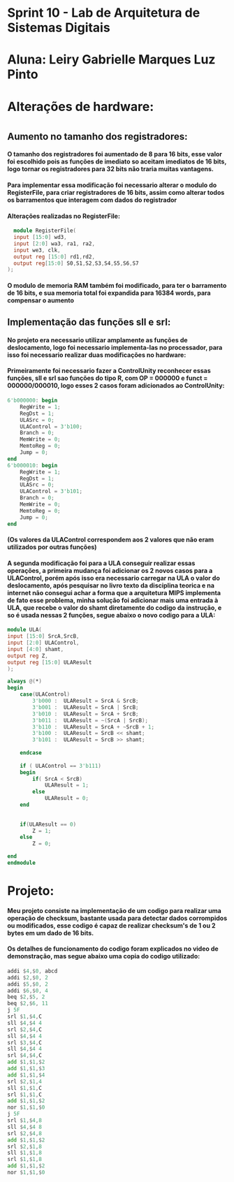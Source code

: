 # Sprint 10  - Lab de Arquitetura de Sistemas Digitais
# Aluna: Leiry Gabrielle Marques Luz Pinto
# 
# Alterações de hardware:
#
## Aumento no tamanho dos registradores:
#### O tamanho dos registradores foi aumentado de 8 para 16 bits, esse valor foi escolhido pois as funções de imediato so aceitam imediatos de 16 bits, logo tornar os registradores para 32 bits não traria muitas vantagens.
#### Para implementar essa modificação foi necessario alterar o modulo do RegisterFile, para criar registradores de 16 bits, assim como alterar todos os barramentos que interagem com dados do registrador
#### Alterações realizadas no RegisterFile:
```v
  module RegisterFile(
  input [15:0] wd3,
  input [2:0] wa3, ra1, ra2,
  input we3, clk,
  output reg [15:0] rd1,rd2,
  output reg[15:0] S0,S1,S2,S3,S4,S5,S6,S7
);
```
#### O modulo de memoria RAM também foi modificado, para ter o barramento de 16 bits, e sua memoria total foi expandida para 16384 words, para compensar o aumento
##
## Implementação das funções sll e srl:
#### No projeto era necessario utilizar amplamente as funções de deslocamento, logo foi necessario implementa-las no processador, para isso foi necessario realizar duas modificações no hardware:
#### Primeiramente foi necessario fazer a ControlUnity reconhecer essas funções, sll e srl sao funções do tipo R, com OP = 000000 e funct = 000000/000010, logo esses 2 casos foram adicionados ao ControlUnity:
```v
6'b000000: begin
	RegWrite = 1;
	RegDst = 1;
	ULASrc = 0;
	ULAControl = 3'b100;
	Branch = 0;
	MemWrite = 0;
	MemtoReg = 0;
	Jump = 0;
end
6'b000010: begin
	RegWrite = 1;
	RegDst = 1;
	ULASrc = 0;
	ULAControl = 3'b101;
	Branch = 0;
	MemWrite = 0;
	MemtoReg = 0;
	Jump = 0;
end
```
#### (Os valores da ULAControl correspondem aos 2 valores que não eram utilizados por outras funções)
####
#### A segunda modificação foi para a ULA conseguir realizar essas operações, a primeira mudança foi adicionar os 2 novos casos para a ULAControl, porém após isso era necessario carregar na ULA o valor do deslocamento, após pesquisar no livro texto da disciplina teorica e na internet não consegui achar a forma que a arquitetura MIPS implementa de fato esse problema, minha solução foi adicionar mais uma entrada à ULA, que recebe o valor do shamt diretamente do codigo da instrução, e so é usada nessas 2 funções, segue abaixo o novo codigo para a ULA:

```v
module ULA(
input [15:0] SrcA,SrcB,
input [2:0] ULAControl,
input [4:0] shamt,
output reg Z,
output reg [15:0] ULAResult
);

always @(*)
begin
	case(ULAControl)
		3'b000 :  ULAResult = SrcA & SrcB;
		3'b001 :  ULAResult = SrcA | SrcB;
		3'b010 :  ULAResult = SrcA + SrcB;
		3'b011 :  ULAResult = ~(SrcA | SrcB);
		3'b110 :  ULAResult = SrcA + ~SrcB + 1;
		3'b100 :  ULAResult = SrcB << shamt;
		3'b101 :  ULAResult = SrcB >> shamt;  
		
	endcase
	
	if ( ULAControl == 3'b111)
	begin
		if( SrcA < SrcB)
			ULAResult = 1;
		else
			ULAResult = 0;
	end
	
	
	if(ULAResult == 0)
		Z = 1;
	else
		Z = 0; 

end
endmodule
```

# Projeto:
#### Meu projeto consiste na implementação de um codigo para realizar uma operação de checksum, bastante usada para detectar dados corrompidos ou modificados, esse codigo é capaz de realizar checksum's de 1 ou 2 bytes em um dado de 16 bits.
#### Os detalhes de funcionamento do codigo foram explicados no video de demonstração, mas segue abaixo uma copia do codigo utilizado:
```asm
addi $4,$0, abcd
addi $2,$0, 2
addi $5,$0, 2
addi $6,$0, 4
beq $2,$5, 2
beq $2,$6, 11
j 5F
srl $1,$4,C
sll $4,$4 4
srl $2,$4,C
sll $4,$4 4
srl $3,$4,C
sll $4,$4 4
srl $4,$4,C
add $1,$1,$2
add $1,$1,$3
add $1,$1,$4
srl $2,$1,4
sll $1,$1,C
srl $1,$1,C
add $1,$1,$2
nor $1,$1,$0
j 5F
srl $1,$4,8
sll $4,$4 8
srl $2,$4,8
add $1,$1,$2
srl $2,$1,8
sll $1,$1,8
srl $1,$1,8
add $1,$1,$2
nor $1,$1,$0    

```
